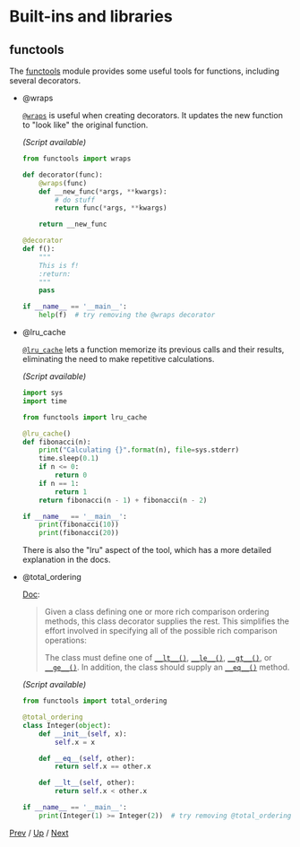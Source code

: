 # Built-ins and libraries

## functools

The [functools](https://docs.python.org/3/library/functools.html) module
provides some useful tools for functions,
including several decorators.

* @wraps

    [`@wraps`](https://docs.python.org/3/library/functools.html#functools.wraps)
    is useful when creating decorators.
    It updates the new function to "look like" the original function.

    _(Script available)_

    ```python
    from functools import wraps

    def decorator(func):
        @wraps(func)
        def __new_func(*args, **kwargs):
            # do stuff
            return func(*args, **kwargs)

        return __new_func

    @decorator
    def f():
        """
        This is f!
        :return:
        """
        pass

    if __name__ == '__main__':
        help(f)  # try removing the @wraps decorator
    ```

* @lru_cache

    [`@lru_cache`](https://docs.python.org/3/library/functools.html#functools.lru_cache)
    lets a function memorize its previous calls and their results,
    eliminating the need to make repetitive calculations.

    _(Script available)_

    ```python
    import sys
    import time

    from functools import lru_cache

    @lru_cache()
    def fibonacci(n):
        print("Calculating {}".format(n), file=sys.stderr)
        time.sleep(0.1)
        if n <= 0:
            return 0
        if n == 1:
            return 1
        return fibonacci(n - 1) + fibonacci(n - 2)

    if __name__ == '__main__':
        print(fibonacci(10))
        print(fibonacci(20))
    ```

    There is also the "lru" aspect of the tool,
    which has a more detailed explanation in the docs.

* @total_ordering

    [Doc](https://docs.python.org/3/library/functools.html#functools.total_ordering):

    > Given a class defining one or more rich comparison ordering methods,
    > this class decorator supplies the rest.
    > This simplifies the effort involved in specifying all of the possible rich comparison operations:
    >
    > The class must define one of [`__lt__()`](https://docs.python.org/3/reference/datamodel.html#object.__lt__),
    > [`__le__()`](https://docs.python.org/3/reference/datamodel.html#object.__le__),
    > [`__gt__()`](https://docs.python.org/3/reference/datamodel.html#object.__gt__),
    > or [`__ge__()`](https://docs.python.org/3/reference/datamodel.html#object.__ge__).
    > In addition, the class should supply an [`__eq__()`](https://docs.python.org/3/reference/datamodel.html#object.__eq__) method.

    _(Script available)_

    ```python
    from functools import total_ordering

    @total_ordering
    class Integer(object):
        def __init__(self, x):
            self.x = x

        def __eq__(self, other):
            return self.x == other.x

        def __lt__(self, other):
            return self.x < other.x

    if __name__ == '__main__':
        print(Integer(1) >= Integer(2))  # try removing @total_ordering decorator
    ```

[Prev](../2-property/README.md) /
[Up](../README.md) /
[Next](../4-contextlib/README.md)
